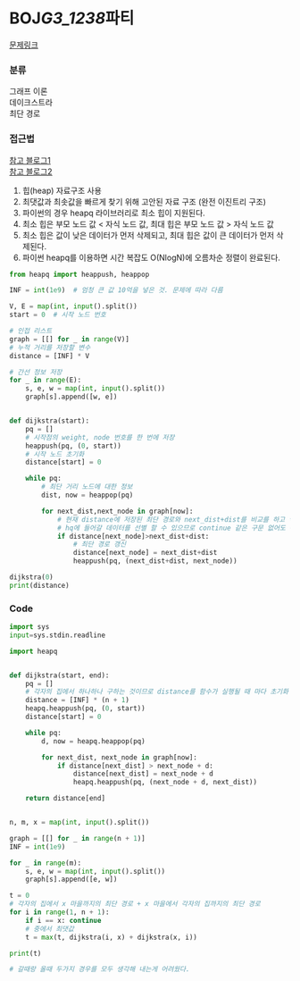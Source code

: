 # BOJ*G3_1238*파티

[문제링크](https://www.acmicpc.net/problem/1238)

### 분류

그래프 이론<br>
데이크스트라<br>
최단 경로

### 접근법

[참고 블로그1](https://techblog-history-younghunjo1.tistory.com/248) <br>
[참고 블로그2](https://dmaolon00.tistory.com/entry/AlgorithmPython-%EB%8B%A4%EC%9D%B5%EC%8A%A4%ED%8A%B8%EB%9D%BC-%EC%B5%9C%EB%8B%A8-%EA%B2%BD%EB%A1%9C-%EC%95%8C%EA%B3%A0%EB%A6%AC%EC%A6%98%EC%9D%B4%EB%9E%80-dijkstra)

1. 힙(heap) 자료구조 사용
2. 최댓값과 최솟값을 빠르게 찾기 위해 고안된 자료 구조 (완전 이진트리 구조)
3. 파이썬의 경우 heapq 라이브러리로 최소 힙이 지원된다.
4. 최소 힙은 부모 노드 값 < 자식 노드 값, 최대 힙은 부모 노드 값 > 자식 노드 값
5. 최소 힙은 값이 낮은 데이터가 먼저 삭제되고, 최대 힙은 값이 큰 데이터가 먼저 삭제된다.
6. 파이썬 heapq를 이용하면 시간 복잡도 O(NlogN)에 오름차순 정렬이 완료된다.

```python
from heapq import heappush, heappop

INF = int(1e9)  # 엄청 큰 값 10억을 넣은 것. 문제에 따라 다름

V, E = map(int, input().split())
start = 0  # 시작 노드 번호

# 인접 리스트
graph = [[] for _ in range(V)]
# 누적 거리를 저장할 변수
distance = [INF] * V

# 간선 정보 저장
for _ in range(E):
    s, e, w = map(int, input().split())
    graph[s].append([w, e])


def dijkstra(start):
    pq = []
    # 시작점의 weight, node 번호를 한 번에 저장
    heappush(pq, (0, start))
    # 시작 노드 초기화
    distance[start] = 0

    while pq:
        # 최단 거리 노드에 대한 정보
        dist, now = heappop(pq)

        for next_dist,next_node in graph[now]:
            # 현재 distance에 저장된 최단 경로와 next_dist+dist를 비교를 하고 넣어주면
            # hq에 들어갈 데이터를 선별 할 수 있으므로 continue 같은 구문 없어도 괜찮음
            if distance[next_node]>next_dist+dist:
                # 최단 경로 갱신
                distance[next_node] = next_dist+dist
                heappush(pq, (next_dist+dist, next_node))

dijkstra(0)
print(distance)
```

### Code

```python
import sys
input=sys.stdin.readline

import heapq


def dijkstra(start, end):
    pq = []
    # 각자의 집에서 하나하나 구하는 것이므로 distance를 함수가 실행될 때 마다 초기화
    distance = [INF] * (n + 1)
    heapq.heappush(pq, (0, start))
    distance[start] = 0

    while pq:
        d, now = heapq.heappop(pq)

        for next_dist, next_node in graph[now]:
            if distance[next_dist] > next_node + d:
                distance[next_dist] = next_node + d
                heapq.heappush(pq, (next_node + d, next_dist))

    return distance[end]


n, m, x = map(int, input().split())

graph = [[] for _ in range(n + 1)]
INF = int(1e9)

for _ in range(m):
    s, e, w = map(int, input().split())
    graph[s].append([e, w])

t = 0
# 각자의 집에서 x 마을까지의 최단 경로 + x 마을에서 각자의 집까지의 최단 경로
for i in range(1, n + 1):
    if i == x: continue
    # 중에서 최댓값
    t = max(t, dijkstra(i, x) + dijkstra(x, i))

print(t)

# 갈때랑 올때 두가지 경우를 모두 생각해 내는게 어려웠다.
```
